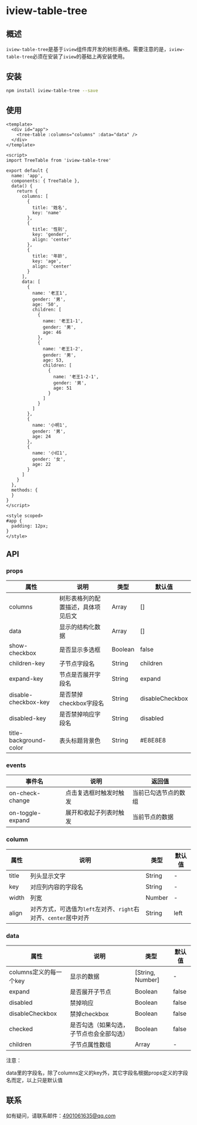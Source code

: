 # iview-table-tree

## 概述
`iview-table-tree`是基于`iview`组件库开发的树形表格。需要注意的是，`iview-table-tree`必须在安装了`iview`的基础上再安装使用。

## 安装
``` bash
npm install iview-table-tree --save
```

## 使用
``` vue
<template>
  <div id="app">
    <tree-table :columns="columns" :data="data" />
  </div>
</template>

<script>
import TreeTable from 'iview-table-tree'

export default {
  name: 'app',
  components: { TreeTable },
  data() {
    return {
      columns: [
        {
          title: '姓名',
          key: 'name'
        },
        {
          title: '性别',
          key: 'gender',
          align: 'center'
        },
        {
          title: '年龄',
          key: 'age',
          align: 'center'
        }
      ],
      data: [
        {
          name: '老王1',
          gender: '男',
          age: '50',
          children: [
            {
              name: '老王1-1',
              gender: '男',
              age: 46
            },
            {
              name: '老王1-2',
              gender: '男',
              age: 53,
              children: [
                {
                  name: '老王1-2-1',
                  gender: '男',
                  age: 51
                }
              ]
            }
          ]
        },
        {
          name: '小明1',
          gender: '男',
          age: 24
        },
        {
          name: '小红1',
          gender: '女',
          age: 22
        }
      ]
    }
  },
  methods: {
  }
}
</script>

<style scoped>
#app {
  padding: 12px;
}
</style>
```

## API

### props

属性|说明|类型|默认值
-|-|-|-
columns|树形表格列的配置描述，具体项见后文|Array|[]
data|显示的结构化数据|Array|[]
show-checkbox|是否显示多选框|Boolean|false
children-key|子节点字段名|String|children
expand-key|节点是否展开字段名|String|expand
disable-checkbox-key|是否禁掉checkbox字段名|String|disableCheckbox
disabled-key|是否禁掉响应字段名|String|disabled
title-background-color|表头标题背景色|String|#E8E8E8

### events

事件名|说明|返回值
-|-|-
on-check-change|点击复选框时触发时触发|当前已勾选节点的数组
on-toggle-expand|展开和收起子列表时触发|当前节点的数据

### column

属性|说明|类型|默认值
-|-|-|-
title|列头显示文字|String|-
key|对应列内容的字段名|String|-
width|列宽|Number|-
align|对齐方式，可选值为`left`左对齐、`right`右对齐、`center`居中对齐|String|left

### data
属性|说明|类型|默认值
-|-|-|-
columns定义的每一个key|显示的数据|[String, Number]|-
expand|是否展开子节点|Boolean|false
disabled|禁掉响应|Boolean|false
disableCheckbox|禁掉checkbox|Boolean|false
checked|是否勾选（如果勾选，子节点也会全部勾选）|Boolean|false
children|子节点属性数组|Array|-

注意：

data里的字段名，除了columns定义的key外，其它字段名根据props定义的字段名而定，以上只是默认值

## 联系
如有疑问，请联系邮件：4901061635@qq.com
